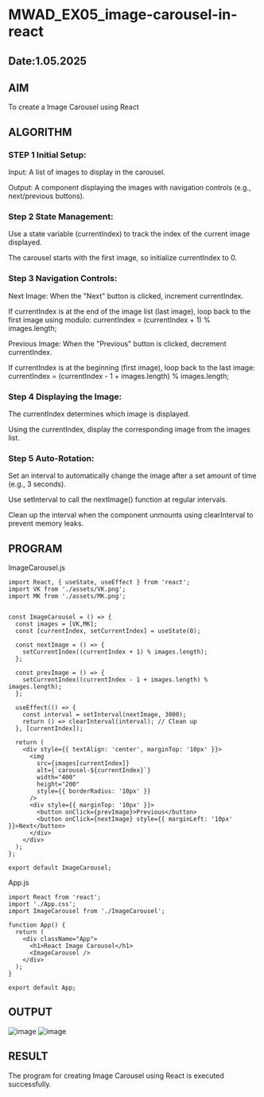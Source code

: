 # MWAD_EX05_image-carousel-in-react
## Date:1.05.2025

## AIM
To create a Image Carousel using React 

## ALGORITHM
### STEP 1 Initial Setup:
Input: A list of images to display in the carousel.

Output: A component displaying the images with navigation controls (e.g., next/previous buttons).

### Step 2 State Management:
Use a state variable (currentIndex) to track the index of the current image displayed.

The carousel starts with the first image, so initialize currentIndex to 0.

### Step 3 Navigation Controls:
Next Image: When the "Next" button is clicked, increment currentIndex.

If currentIndex is at the end of the image list (last image), loop back to the first image using modulo:
currentIndex = (currentIndex + 1) % images.length;

Previous Image: When the "Previous" button is clicked, decrement currentIndex.

If currentIndex is at the beginning (first image), loop back to the last image:
currentIndex = (currentIndex - 1 + images.length) % images.length;

### Step 4 Displaying the Image:
The currentIndex determines which image is displayed.

Using the currentIndex, display the corresponding image from the images list.

### Step 5 Auto-Rotation:
Set an interval to automatically change the image after a set amount of time (e.g., 3 seconds).

Use setInterval to call the nextImage() function at regular intervals.

Clean up the interval when the component unmounts using clearInterval to prevent memory leaks.

## PROGRAM
ImageCarousel.js
```
import React, { useState, useEffect } from 'react';
import VK from './assets/VK.png';
import MK from './assets/MK.png';


const ImageCarousel = () => {
  const images = [VK,MK];
  const [currentIndex, setCurrentIndex] = useState(0);

  const nextImage = () => {
    setCurrentIndex((currentIndex + 1) % images.length);
  };

  const prevImage = () => {
    setCurrentIndex((currentIndex - 1 + images.length) % images.length);
  };

  useEffect(() => {
    const interval = setInterval(nextImage, 3000);
    return () => clearInterval(interval); // Clean up
  }, [currentIndex]);

  return (
    <div style={{ textAlign: 'center', marginTop: '10px' }}>
      <img
        src={images[currentIndex]}
        alt={`carousel-${currentIndex}`}
        width="400"
        height="200"
        style={{ borderRadius: '10px' }}
      />
      <div style={{ marginTop: '10px' }}>
        <button onClick={prevImage}>Previous</button>
        <button onClick={nextImage} style={{ marginLeft: '10px' }}>Next</button>
      </div>
    </div>
  );
};

export default ImageCarousel;

```
App.js
```
import React from 'react';
import './App.css';
import ImageCarousel from './ImageCarousel';

function App() {
  return (
    <div className="App">
      <h1>React Image Carousel</h1>
      <ImageCarousel />
    </div>
  );
}

export default App;
```

## OUTPUT
![image](https://github.com/user-attachments/assets/60862b93-07ca-40c3-bba9-44724c910ed6)
![image](https://github.com/user-attachments/assets/4a30b026-1e89-46d9-9490-5b70fe14dfcd)


## RESULT
The program for creating Image Carousel using React is executed successfully.
